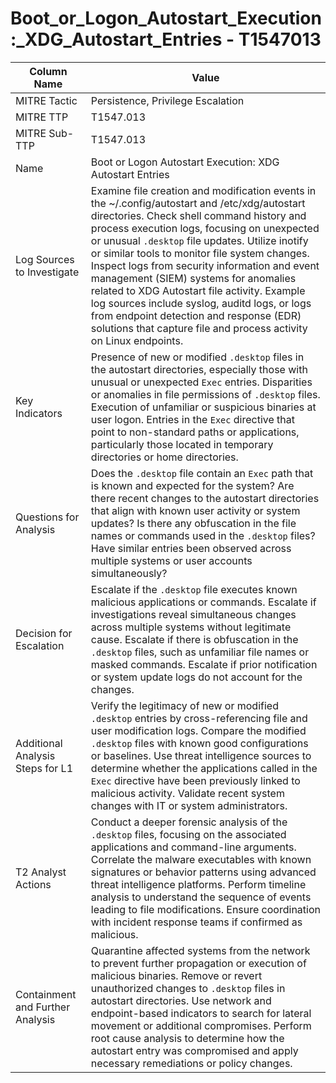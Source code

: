 # Boot_or_Logon_Autostart_Execution:_XDG_Autostart_Entries - T1547013

| Column Name | Value |
|-------------|-------|
| MITRE Tactic | Persistence, Privilege Escalation |
| MITRE TTP | T1547.013 |
| MITRE Sub-TTP | T1547.013 |
| Name | Boot or Logon Autostart Execution: XDG Autostart Entries |
| Log Sources to Investigate | Examine file creation and modification events in the ~/.config/autostart and /etc/xdg/autostart directories. Check shell command history and process execution logs, focusing on unexpected or unusual `.desktop` file updates. Utilize inotify or similar tools to monitor file system changes. Inspect logs from security information and event management (SIEM) systems for anomalies related to XDG Autostart file activity. Example log sources include syslog, auditd logs, or logs from endpoint detection and response (EDR) solutions that capture file and process activity on Linux endpoints. |
| Key Indicators | Presence of new or modified `.desktop` files in the autostart directories, especially those with unusual or unexpected `Exec` entries. Disparities or anomalies in file permissions of `.desktop` files. Execution of unfamiliar or suspicious binaries at user logon. Entries in the `Exec` directive that point to non-standard paths or applications, particularly those located in temporary directories or home directories. |
| Questions for Analysis | Does the `.desktop` file contain an `Exec` path that is known and expected for the system? Are there recent changes to the autostart directories that align with known user activity or system updates? Is there any obfuscation in the file names or commands used in the `.desktop` files? Have similar entries been observed across multiple systems or user accounts simultaneously? |
| Decision for Escalation | Escalate if the `.desktop` file executes known malicious applications or commands. Escalate if investigations reveal simultaneous changes across multiple systems without legitimate cause. Escalate if there is obfuscation in the `.desktop` files, such as unfamiliar file names or masked commands. Escalate if prior notification or system update logs do not account for the changes. |
| Additional Analysis Steps for L1 | Verify the legitimacy of new or modified `.desktop` entries by cross-referencing file and user modification logs. Compare the modified `.desktop` files with known good configurations or baselines. Use threat intelligence sources to determine whether the applications called in the `Exec` directive have been previously linked to malicious activity. Validate recent system changes with IT or system administrators. |
| T2 Analyst Actions | Conduct a deeper forensic analysis of the `.desktop` files, focusing on the associated applications and command-line arguments. Correlate the malware executables with known signatures or behavior patterns using advanced threat intelligence platforms. Perform timeline analysis to understand the sequence of events leading to file modifications. Ensure coordination with incident response teams if confirmed as malicious. |
| Containment and Further Analysis | Quarantine affected systems from the network to prevent further propagation or execution of malicious binaries. Remove or revert unauthorized changes to `.desktop` files in autostart directories. Use network and endpoint-based indicators to search for lateral movement or additional compromises. Perform root cause analysis to determine how the autostart entry was compromised and apply necessary remediations or policy changes. |
